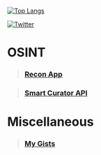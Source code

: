 [![Top Langs](https://github-readme-stats.vercel.app/api/top-langs/?username=hostinfodev&hide=css,html,shell,batchfile,hack)](https://github.com/anuraghazra/github-readme-stats)

[![Twitter](https://img.shields.io/badge/Twitter-%231DA1F2.svg?style=for-the-badge&logo=Twitter&logoColor=white)](https://twitter.com/rec0ndev)

# __OSINT__
> ### [Recon App](https://recon.us.com)

> ### [Smart Curator API](https://rapidapi.com/asyncisneat/api/smart-curator/)

# __Miscellaneous__
> ### [ My Gists](https://gist.github.com/hostinfodev)


